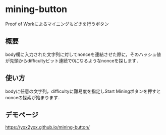 mining-button
===
Proof of Workによるマイニングもどきを行うボタン
## 概要
body欄に入力された文字列に対してnonceを連結させた際に，そのハッシュ値が先頭からdifficultyビット連続で0になるようなnonceを探します．
## 使い方
bodyに任意の文字列，difficultyに難易度を指定しStart Miningボタンを押すとnonceの探索が始まります．
## デモページ
https://yox2yox.github.io/mining-button/
